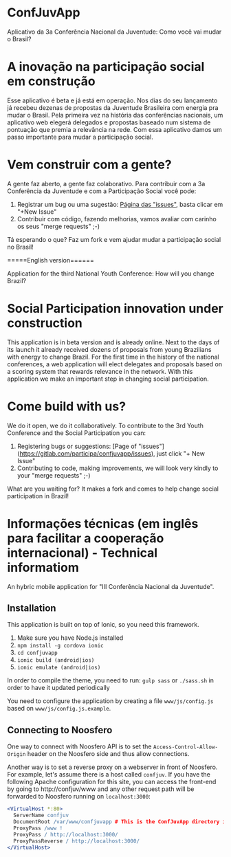 ConfJuvApp
==========

Aplicativo da 3a Conferência Nacional da Juventude: Como você vai mudar o Brasil?  

# A inovação na participação social em construção

Esse aplicativo é beta e já está em operação. Nos dias do seu lançamento já recebeu dezenas de propostas da Juventude Brasileira com energia pra mudar o Brasil. Pela primeira vez na história das conferências nacionais, um aplicativo web elegerá delegados e propostas baseado num sistema de pontuação que premia a relevância na rede. Com essa aplicativo damos um passo importante para mudar a participação social.

# Vem construir com a gente?

A gente faz aberto, a gente faz colaborativo. Para contribuir com a 3a Conferência da Juventude e com a Participação Social você pode:

1. Registrar um bug ou uma sugestão: [Página das "issues"](https://gitlab.com/participa/confjuvapp/issues), basta clicar em "+New Issue"
2. Contribuir com código, fazendo melhorias, vamos avaliar com carinho os seus "merge requests" ;-)

Tá esperando o que? Faz um fork e vem ajudar mudar a participação social no Brasil!


=====English version======

Application for the third National Youth Conference: How will you change Brazil?

# Social Participation innovation under construction

This application is in beta version and is already online. Next to the days of its launch it already received dozens of proposals from young Brazilians with energy to change Brazil. For the first time in the history of the national conferences, a web application will elect delegates and proposals based on a scoring system that rewards relevance in the network. With this application we make an important step in changing social participation.

# Come build with us?

We do it open, we do it collaboratively. To contribute to the 3rd Youth Conference and the Social Participation you can:

1. Registering bugs or suggestions: [Page of "issues"] (https://gitlab.com/participa/confjuvapp/issues), just click "+ New Issue"
2. Contributing to code, making improvements, we will look very kindly to your "merge requests" ;-)

What are you waiting for? It makes a fork and comes to help change social participation in Brazil!

# Informações técnicas (em inglês para facilitar a cooperação internacional) - Technical informatiom

An hybric mobile application for "III Conferência Nacional da Juventude".

## Installation

This application is built on top of Ionic, so you need this framework.

1. Make sure you have Node.js installed
2. `npm install -g cordova ionic`
3. `cd confjuvapp`
4. `ionic build (android|ios)`
5. `ionic emulate (android|ios)`

In order to compile the theme, you need to run: `gulp sass` or `./sass.sh` in order to have it updated periodically

You need to configure the application by creating a file `www/js/config.js` based on `www/js/config.js.example`.

## Connecting to Noosfero

One way to connect with Noosfero API is to set the `Access-Control-Allow-Origin` header on the Noosfero side and thus allow connections.

Another way is to set a reverse proxy on a webserver in front of Noosfero. For example, let's assume there is
a host called `confjuv`. If you have the following Apache configuration for this site, you can access the front-end
by going to http://confjuv/www and any other request path will be forwarded to Noosfero running on `localhost:3000`:

```apache
<VirtualHost *:80>
  ServerName confjuv
  DocumentRoot /var/www/confjuvapp # This is the ConfJuvApp directory inside this repository
  ProxyPass /www !
  ProxyPass / http://localhost:3000/
  ProxyPassReverse / http://localhost:3000/
</VirtualHost>
```
